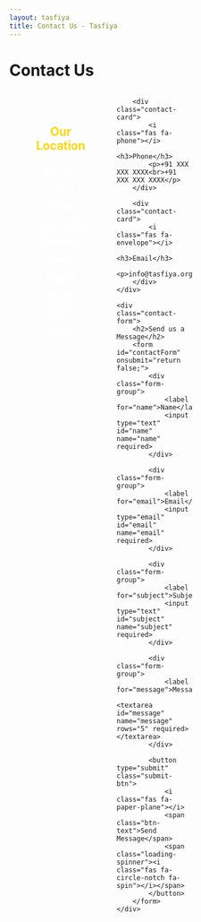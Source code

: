 ```yaml
---
layout: tasfiya
title: Contact Us - Tasfiya
---
```


<div class="islamic-decoration">
    <h1>Contact Us</h1>
</div>

<div class="contact-content">
    <div class="contact-info">
        <div class="contact-card">
            <i class="fas fa-map-marker-alt"></i>
            <h3>Our Location</h3>
            <p>SIO Abul Fazal Office<br>Abul Fazal Enclave, Jamia Nagar<br>New Delhi, India</p>
        </div>

        <div class="contact-card">
            <i class="fas fa-phone"></i>
            <h3>Phone</h3>
            <p>+91 XXX XXX XXXX<br>+91 XXX XXX XXXX</p>
        </div>

        <div class="contact-card">
            <i class="fas fa-envelope"></i>
            <h3>Email</h3>
            <p>info@tasfiya.org<br>support@tasfiya.org</p>
        </div>
    </div>

    <div class="contact-form">
        <h2>Send us a Message</h2>
        <form id="contactForm" onsubmit="return false;">
            <div class="form-group">
                <label for="name">Name</label>
                <input type="text" id="name" name="name" required>
            </div>

            <div class="form-group">
                <label for="email">Email</label>
                <input type="email" id="email" name="email" required>
            </div>

            <div class="form-group">
                <label for="subject">Subject</label>
                <input type="text" id="subject" name="subject" required>
            </div>

            <div class="form-group">
                <label for="message">Message</label>
                <textarea id="message" name="message" rows="5" required></textarea>
            </div>

            <button type="submit" class="submit-btn">
                <i class="fas fa-paper-plane"></i>
                <span class="btn-text">Send Message</span>
                <span class="loading-spinner"><i class="fas fa-circle-notch fa-spin"></i></span>
            </button>
        </form>
    </div>
</div>

<style>
.contact-content {
    max-width: 1000px;
    margin: 0 auto;
    padding: 0 1rem;
}

.contact-info {
    display: grid;
    gap: 1.5rem;
    margin-bottom: 3rem;
}

.contact-card {
    background: rgba(255, 255, 255, 0.02);
    padding: 2rem;
    border-radius: 8px;
    text-align: center;
}

.contact-card i {
    font-size: 2rem;
    color: #ffd700;
    margin-bottom: 1rem;
}

.contact-card h3 {
    color: #ffd700;
    margin-bottom: 1rem;
    font-size: 1.3rem;
}

.contact-card p {
    color: rgba(255, 255, 255, 0.9);
    line-height: 1.8;
    font-size: 1.1rem;
    text-align: center;
}

.contact-form {
    background: rgba(255, 255, 255, 0.02);
    padding: 2rem;
    border-radius: 8px;
}

.contact-form h2 {
    color: #ffd700;
    margin-bottom: 2rem;
    text-align: center;
    font-size: 1.8rem;
}

.form-group {
    margin-bottom: 1.5rem;
}

.form-group label {
    display: block;
    color: rgba(255, 255, 255, 0.9);
    margin-bottom: 0.5rem;
    font-size: 1.1rem;
}

.form-group input,
.form-group textarea {
    width: 100%;
    padding: 0.8rem;
    background: rgba(0, 0, 0, 0.2);
    border: 1px solid rgba(255, 215, 0, 0.2);
    border-radius: 8px;
    color: white;
    font-size: 1.1rem;
    transition: border-color 0.3s ease;
}

.submit-btn {
    width: 100%;
    padding: 1rem;
    background: rgba(255, 215, 0, 0.05);
    border: 1px solid #ffd700;
    border-radius: 8px;
    color: #ffd700;
    font-size: 1.1rem;
    cursor: pointer;
    transition: background 0.3s ease;
    display: flex;
    align-items: center;
    justify-content: center;
    gap: 0.5rem;
}

.submit-btn:hover {
    background: rgba(255, 215, 0, 0.1);
}

@media (min-width: 768px) {
    .contact-info {
        grid-template-columns: repeat(3, 1fr);
    }
}

@media (max-width: 768px) {
    .contact-card,
    .contact-form {
        padding: 1.5rem;
    }
    
    .contact-card p,
    .form-group label,
    .form-group input,
    .form-group textarea {
        font-size: 1rem;
        line-height: 1.6;
    }
    
    .contact-form h2 {
        font-size: 1.5rem;
    }
}

.success-message,
.error-message {
    display: none;
    padding: 1rem;
    border-radius: 8px;
    margin-top: 1rem;
    text-align: center;
}

.success-message {
    background: rgba(0, 255, 0, 0.1);
    border: 1px solid rgba(0, 255, 0, 0.3);
    color: #90EE90;
}

.error-message {
    background: rgba(255, 0, 0, 0.1);
    border: 1px solid rgba(255, 0, 0, 0.3);
    color: #FFB6C1;
}
</style>

<script>
document.addEventListener('DOMContentLoaded', function() {
    const contactForm = document.getElementById('contactForm');
    const submitBtn = contactForm.querySelector('.submit-btn');
    
    contactForm.addEventListener('submit', function(e) {
        e.preventDefault();
        submitBtn.classList.add('loading');
        
        // Get form values
        const name = document.getElementById('name').value;
        const email = document.getElementById('email').value;
        const subject = document.getElementById('subject').value;
        const message = document.getElementById('message').value;
        
        // Construct mailto URL
        const mailtoUrl = `mailto:adnanshakeel@pm.me?subject=${encodeURIComponent(subject)}&body=${encodeURIComponent(
`Name: ${name}
Email: ${email}

Message:
${message}`
        )}`;
        
        // Open email client in new window
        window.open(mailtoUrl, '_blank');
        
        // Show success message and reset form
        setTimeout(() => {
            submitBtn.classList.remove('loading');
            showMessage('success', 'Opening email client in new window...');
            contactForm.reset();
        }, 1000);
    });
    
    function showMessage(type, text) {
        const messageDiv = document.createElement('div');
        messageDiv.className = type === 'success' ? 'success-message' : 'error-message';
        messageDiv.textContent = text;
        
        const existingMessage = contactForm.querySelector('.success-message, .error-message');
        if (existingMessage) {
            existingMessage.remove();
        }
        
        contactForm.appendChild(messageDiv);
        messageDiv.style.display = 'block';
        
        setTimeout(() => {
            messageDiv.style.opacity = '0';
            messageDiv.style.transition = 'opacity 0.5s ease';
            setTimeout(() => messageDiv.remove(), 500);
        }, 3000);
    }
});
</script> 